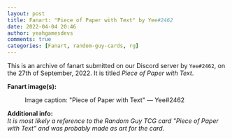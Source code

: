 ```yaml
---
layout: post
title: Fanart: "Piece of Paper with Text" by Yee#2462
date: 2022-04-04 20:46
author: yeahgamesdevs
comments: true
categories: [Fanart, random-guy-cards, rg]
---
```

<!-- wp:paragraph -->
<p>This is an archive of fanart submitted on our Discord server by <code>Yee#2462</code>, on the 27th of September, 2022. It is titled <em>Piece of Paper with Text</em>.</p>
<!-- /wp:paragraph -->

<!-- wp:paragraph -->
<p><strong>Fanart image(s):</strong></p>
<!-- /wp:paragraph -->

<!-- wp:image {"id":206,"sizeSlug":"large","linkDestination":"none"} -->
<figure class="wp-block-image size-large"><img src="https://yeaharchives.files.wordpress.com/2022/04/image-34.png?w=166" alt="" class="wp-image-206" /><figcaption>Image caption: "Piece of Paper with Text" — Yee#2462</figcaption></figure>
<!-- /wp:image -->

<!-- wp:paragraph -->
<p><strong>Additional info:</strong><br><em>It is most likely a reference to the Random Guy TCG card "Piece of Paper with Text" and was probably made as art for the card.</em></p>
<!-- /wp:paragraph -->
